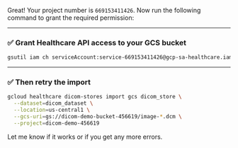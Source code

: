 Great! Your project number is `669153411426`. Now run the following command to grant the required permission:

---

### ✅ **Grant Healthcare API access to your GCS bucket**

```bash
gsutil iam ch serviceAccount:service-669153411426@gcp-sa-healthcare.iam.gserviceaccount.com:objectViewer gs://dicom-demo-bucket-456619
```

---

### ✅ **Then retry the import**

```bash
gcloud healthcare dicom-stores import gcs dicom_store \
  --dataset=dicom_dataset \
  --location=us-central1 \
  --gcs-uri=gs://dicom-demo-bucket-456619/image-*.dcm \
  --project=dicom-demo-456619
```

Let me know if it works or if you get any more errors.
